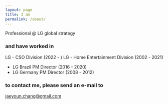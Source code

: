 ```yaml
---
layout: page
title: I am
permalink: /about/
---
```


Professional @ LG global strategy

### and have worked in

LG - CSO Division (2022 - )
LG - Home Entertainment Division (2002 - 2021)
 - LG Brazil PM Director (2016 - 2020)
 - LG Germany PM Director (2008 - 2012)

### to contact me, please send an e-mail to

[jaeyoun.chang@gmail.com](mailto:jaeyoun.chang@gmail.com)